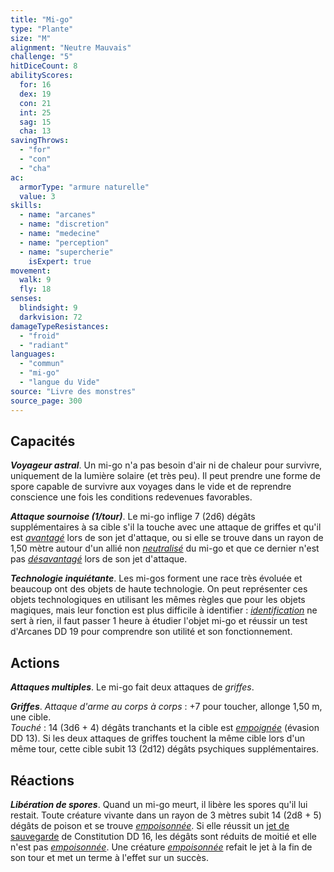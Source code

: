 ```yaml
---
title: "Mi-go"
type: "Plante"
size: "M"
alignment: "Neutre Mauvais"
challenge: "5"
hitDiceCount: 8
abilityScores:
  for: 16
  dex: 19
  con: 21
  int: 25
  sag: 15
  cha: 13
savingThrows:
  - "for"
  - "con"
  - "cha"
ac:
  armorType: "armure naturelle"
  value: 3
skills:
  - name: "arcanes"
  - name: "discretion"
  - name: "medecine"
  - name: "perception"
  - name: "supercherie"
    isExpert: true
movement:
  walk: 9
  fly: 18
senses:
  blindsight: 9
  darkvision: 72
damageTypeResistances:
  - "froid"
  - "radiant"
languages:
  - "commun"
  - "mi-go"
  - "langue du Vide"
source: "Livre des monstres"
source_page: 300
---
```

## Capacités
_**Voyageur astral**_. Un mi-go n'a pas besoin d'air ni de chaleur pour survivre, uniquement de la lumière solaire (et très peu). Il peut prendre une forme de spore capable de survivre aux voyages dans le vide et de reprendre conscience une fois les conditions redevenues favorables.

_**Attaque sournoise (1/tour)**_. Le mi-go inflige 7 (2d6) dégâts supplémentaires à sa cible s'il la touche avec une attaque de griffes et qu'il est [_avantagé_](/utiliser-les-caracteristiques/#avantage-et-desavantage) lors de son jet d'attaque, ou si elle se trouve dans un rayon de 1,50 mètre autour d'un allié non [_neutralisé_](/gerer-la-sante-du-personnage/#neutralise) du mi-go et que ce dernier n'est pas [_désavantagé_](/utiliser-les-caracteristiques/#avantage-et-desavantage) lors de son jet d'attaque.

_**Technologie inquiétante**_. Les mi-gos forment une race très évoluée et beaucoup ont des objets de haute technologie. On peut représenter ces objets technologiques en utilisant les mêmes règles que pour les objets magiques, mais leur fonction est plus difficile à identifier : [_identification_](/grimoire/identification/) ne sert à rien, il faut passer 1 heure à étudier l'objet mi-go et réussir un test d'Arcanes DD 19 pour comprendre son utilité et son fonctionnement.

## Actions
_**Attaques multiples**_. Le mi-go fait deux attaques de _griffes_.

_**Griffes**_. _Attaque d'arme au corps à corps_ : +7 pour toucher, allonge 1,50 m, une cible.  
_Touché_ : 14 (3d6 + 4) dégâts tranchants et la cible est [_empoignée_](/gerer-la-sante-du-personnage/#empoigne) (évasion DD 13). Si les deux attaques de griffes touchent la même cible lors d'un même tour, cette cible subit 13 (2d12) dégâts psychiques supplémentaires.

## Réactions
_**Libération de spores**_. Quand un mi-go meurt, il libère les spores qu'il lui restait. Toute créature vivante dans un rayon de 3 mètres subit 14 (2d8 + 5) dégâts de poison et se trouve [_empoisonnée_](/gerer-la-sante-du-personnage/#empoisonne). Si elle réussit un [jet de sauvegarde](/utiliser-les-caracteristiques/#jets-de-sauvegarde) de Constitution DD 16, les dégâts sont réduits de moitié et elle n'est pas [_empoisonnée_](/gerer-la-sante-du-personnage/#empoisonne). Une créature [_empoisonnée_](/gerer-la-sante-du-personnage/#empoisonne) refait le jet à la fin de son tour et met un terme à l'effet sur un succès.
